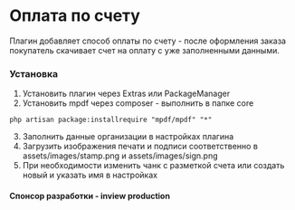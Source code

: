 # Оплата по счету

Плагин добавляет способ оплаты по счету - после оформления заказа покупатель скачивает счет на оплату с уже заполненными данными.

### Установка
1. Установить плагин через Extras или PackageManager
2. Установить mpdf через composer - выполнить в папке core
```
php artisan package:installrequire "mpdf/mpdf" "*"
```
3. Заполнить данные организации в настройках плагина
4. Загрузить изображения печати и подписи соответственно в assets/images/stamp.png и assets/images/sign.png
5. При необходимости изменить чанк с разметкой счета или создать новый и указать имя в настройках

#### Спонсор разработки - inview production
